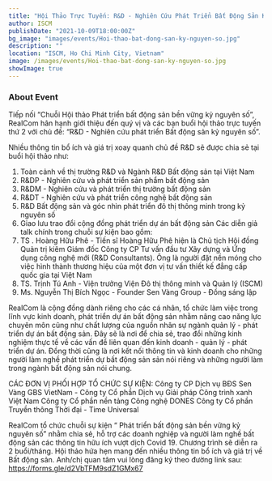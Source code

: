 ```yaml
---
title: "Hội Thảo Trực Tuyến: R&D - Nghiên Cứu Phát Triển Bất Động Sản Kỷ Nguyên Số"
author: ISCM
publishDate: "2021-10-09T18:00:00Z"
bg_image: "images/events/Hoi-thao-bat-dong-san-ky-nguyen-so.jpg"
description: ""
location: "ISCM, Ho Chi Minh City, Vietnam"
image: /images/events/Hoi-thao-bat-dong-san-ky-nguyen-so.jpg
showImage: true
---
```


### About Event
<!--StartFragment-->

Tiếp nối “Chuỗi Hội thảo Phát triển bất động sản bền vững kỷ nguyên số”, RealCom hân hạnh giới thiệu đến quý vị và các bạn buổi hội thảo trực tuyến thứ 2 với chủ đề: “R&D - Nghiên cứu phát triển Bất động sản kỷ nguyên số”.

Nhiều thông tin bổ ích và giá trị xoay quanh chủ đề R&D sẽ được chia sẻ tại buổi hội thảo như:
1. Toàn cảnh về thị trường R&D và Ngành R&D Bất động sản tại Việt Nam
2. R&DP - Nghiên cứu và phát triển sản phẩm bất động sản
3. R&DM - Nghiên cứu và phát triển thị trường bất động sản
4. R&DT - Nghiên cứu và phát triển công nghệ bất động sản
5. R&D Bất động sản và góc nhìn phát triển đô thị thông minh trong kỷ nguyên số
6. Giao lưu trao đổi cộng đồng phát triển dự án bất động sản
Các diễn giả talk chính trong chuỗi sự kiện bao gồm:
1. TS . Hoàng Hữu Phê - Tiến sĩ Hoàng Hữu Phê hiện là Chủ tịch Hội đồng Quản trị kiêm Giám đốc Công ty CP Tư vấn đầu tư Xây dựng và Ứng dụng công nghệ mới (R&D Consultants). Ông là người đặt nền móng cho việc hình thành thương hiệu của một đơn vị tư vấn thiết kế đẳng cấp quốc gia tại Việt Nam
2. TS. Trịnh Tú Anh - Viện trưởng Viện Đô thị thông minh và Quản lý (ISCM)
3. Ms. Nguyễn Thị Bích Ngọc - Founder Sen Vàng Group - Đồng sáng lập

RealCom là cộng đồng dành riêng cho các cá nhân, tổ chức làm việc trong lĩnh vực kinh doanh, phát triển dự án bất động sản nhằm nâng cao năng lực chuyên môn cũng như chất lượng của nguồn nhân sự ngành quản lý - phát triển dự án bất động sản. Đây sẽ là nơi để chia sẻ, trao đổi những kinh nghiệm thực tế về các vấn đề liên quan đến kinh doanh - quản lý - phát triển dự án. Đồng thời cũng là nơi kết nối thông tin và kinh doanh cho những người làm nghề phát triển dự bất động sản sản nói riêng và những người làm trong ngành bất động sản nói chung.

CÁC ĐƠN VỊ PHỐI HỢP TỔ CHỨC SỰ KIỆN:
Công ty CP Dịch vụ BĐS Sen Vàng
GBS VietNam - Công ty Cổ phần Dịch vụ Giải pháp Công trình xanh Việt Nam
Công ty Cổ phần nền tảng Công nghệ DONES
Công ty Cổ phần Truyền thông Thời đại - Time Universal

RealCom tổ chức chuỗi sự kiện “ Phát triển bất động sản bền vững kỷ nguyên số” nhằm chia sẻ, hỗ trợ các doanh nghiệp và người làm nghề bất động sản các thông tin hữu ích vượt dịch Covid 19. Chương trình sẽ diễn ra 2 buổi/tháng.
Hội thảo hứa hẹn mang đến nhiều thông tin bổ ích và giá trị về Bất động sản. Anh/chị quan tâm vui lòng đăng ký theo đường link sau: https://forms.gle/d2VbTFM9sdZ1GMx67

<!--EndFragment-->
